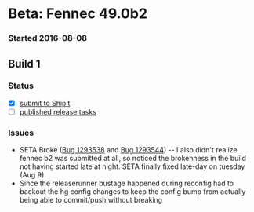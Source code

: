 # Beta: Fennec 49.0b2

### Started 2016-08-08

## Build 1

### Status
- [x] [submit to Shipit](https://wiki.mozilla.org/Release:Release_Automation_on_Mercurial:Starting_a_Release#Submit_to_Ship_It)
- [ ] [published release tasks](https://wiki.mozilla.org/Release:Release_Automation_on_Mercurial:Updates_through_Shipping#Post-release_tasks)

### Issues
- SETA Broke ([Bug 1293538](https://bugzil.la/1293538) and [Bug 1293544](https://bugzil.la/1293544)) -- I also didn't realize fennec b2 was submitted at all, so noticed the brokenness in the build not having started late at night. SETA finally fixed late-day on tuesday (Aug 9).
- Since the releaserunner bustage happened during reconfig had to backout the hg config changes to keep the config bump from actually being able to commit/push without breaking


